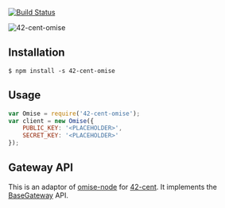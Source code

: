 [![Build Status](https://travis-ci.org/continuous-software/42-cent-omise.svg?branch=master)](https://travis-ci.org/continuous-software/42-cent-omise)

![42-cent-omise](http://s10.postimg.org/jlg876lwl/rsz_1cb_28e6ed48002ecd5c39b9fd21d236da17.jpg)

## Installation ##

    $ npm install -s 42-cent-omise

## Usage

```javascript
var Omise = require('42-cent-omise');
var client = new Omise({
    PUBLIC_KEY: '<PLACEHOLDER>',
    SECRET_KEY: '<PLACEHOLDER>'
});
```

## Gateway API

This is an adaptor of [omise-node](https://github.com/omise/omise-node) for [42-cent](https://github.com/continuous-software/42-cent).
It implements the [BaseGateway](https://github.com/continuous-software/42-cent-base) API.
